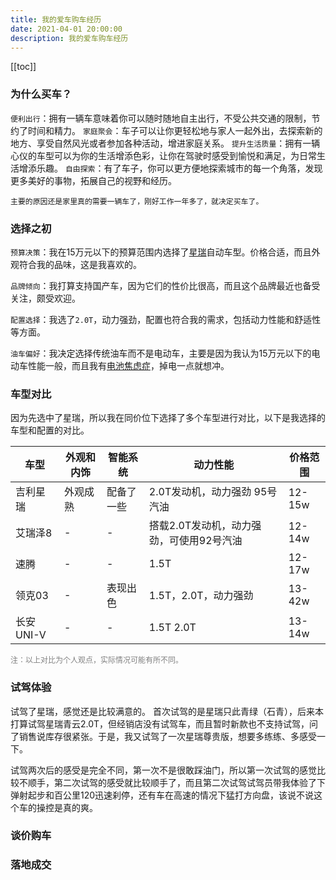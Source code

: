 ```yaml
---
title: 我的爱车购车经历
date: 2021-04-01 20:00:00
description: 我的爱车购车经历
---
```


[[toc]]

### 为什么买车？

`便利出行`：拥有一辆车意味着你可以随时随地自主出行，不受公共交通的限制，节约了时间和精力。
`家庭聚会`：车子可以让你更轻松地与家人一起外出，去探索新的地方、享受自然风光或者参加各种活动，增进家庭关系。
`提升生活质量`：拥有一辆心仪的车型可以为你的生活增添色彩，让你在驾驶时感受到愉悦和满足，为日常生活增添乐趣。
`自由探索`：有了车子，你可以更方便地探索城市的每一个角落，发现更多美好的事物，拓展自己的视野和经历。

`主要的原因还是家里真的需要一辆车了，刚好工作一年多了，就决定买车了。`

### 选择之初

`预算决策`：我在15万元以下的预算范围内选择了[星瑞](https://preface.geely.com/preface)自动车型。价格合适，而且外观符合我的品味，这是我喜欢的。

`品牌倾向`：我打算支持国产车，因为它们的性价比很高，而且这个品牌最近也备受关注，颇受欢迎。

`配置选择`：我选了`2.0T`，动力强劲，配置也符合我的需求，包括动力性能和舒适性等方面。

`油车偏好`：我决定选择传统油车而不是电动车，主要是因为我认为15万元以下的电动车性能一般，而且我有[电池焦虑症](https://baike.baidu.com/item/%E7%94%B5%E9%87%8F%E7%84%A6%E8%99%91%E7%97%87/12507167)，掉电一点就想冲。

### 车型对比

因为先选中了星瑞，所以我在同价位下选择了多个车型进行对比，以下是我选择的车型和配置的对比。

| 车型      | 外观和内饰 | 智能系统   | 动力性能                                 | 价格范围 |
| --------- | ---------- | ---------- | ---------------------------------------- | -------- |
| 吉利星瑞  | 外观成熟   | 配备了一些 | 2.0T发动机，动力强劲 95号汽油            | 12-15w   |
| 艾瑞泽8   | -          | -          | 搭载2.0T发动机，动力强劲，可使用92号汽油 | 12-14w   |
| 速腾      | -          | -          | 1.5T                                     | 12-17w   |
| 领克03    | -          | 表现出色   | 1.5T，2.0T，动力强劲                     | 13-42w   |
| 长安UNI-V | -          | -          | 1.5T 2.0T                                | 13-14w   |

<span style="color:gray;font-size:12px;">注：以上对比为个人观点，实际情况可能有所不同。</span>

### 试驾体验

试驾了星瑞，感觉还是比较满意的。
首次试驾的是星瑞只此青绿（石青），后来本打算试驾星瑞青云2.0T，但经销店没有试驾车，而且暂时新款也不支持试驾，问了销售说库存很紧张。于是，我又试驾了一次星瑞尊贵版，想要多练练、多感受一下。

试驾两次后的感受是完全不同，第一次不是很敢踩油门，所以第一次试驾的感觉比较不顺手，第二次试驾的感受就比较顺手了，而且第二次试驾试驾员带我体验了下弹射起步和百公里120迅速刹停，还有车在高速的情况下猛打方向盘，该说不说这个车的操控是真的爽。

<!-- ![](/demos/car-shijia.png) -->

### 谈价购车

<!-- ![](/demos/car-price.jpg) -->

### 落地成交
